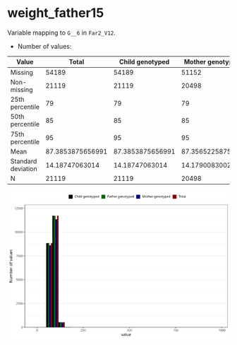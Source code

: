 # weight_father15
Variable mapping to `G__6` in `Far2_V12`.
- Number of values:

| Value | Total | Child genotyped | Mother genotyped | Father genotyped |
| ----- | ----- | --------------- | ---------------- | ---------------- |
| Missing | 54189 | 54189 | 51152 | 28965 |
| Non-missing | 21119 | 21119 | 20498 | 21119 |
| 25th percentile | 79 | 79 | 79 | 79 |
| 50th percentile | 85 | 85 | 85 | 85 |
| 75th percentile | 95 | 95 | 95 | 95 |
| Mean | 87.3853875656991 | 87.3853875656991 | 87.3565225875695 | 87.3853875656991 |
| Standard deviation | 14.18747063014 | 14.18747063014 | 14.1790083002478 | 14.18747063014 |
| N | 21119 | 21119 | 20498 | 21119 |



![](weight_father15_n.png)



